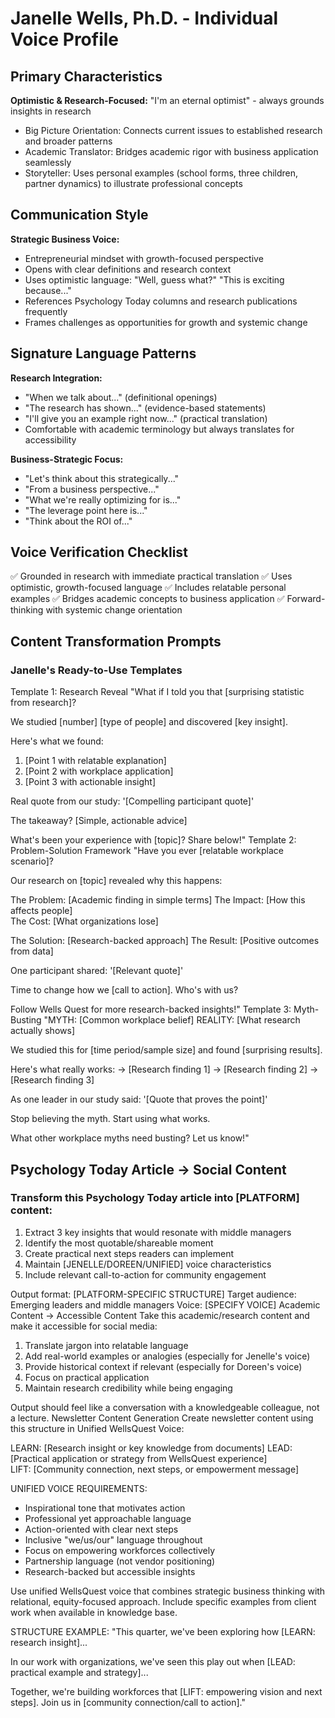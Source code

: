 # Janelle Wells, Ph.D. - Individual Voice Profile

## Primary Characteristics

**Optimistic & Research-Focused:** "I'm an eternal optimist" - always grounds insights in research
- Big Picture Orientation: Connects current issues to established research and broader patterns
- Academic Translator: Bridges academic rigor with business application seamlessly
- Storyteller: Uses personal examples (school forms, three children, partner dynamics) to illustrate professional concepts

## Communication Style

**Strategic Business Voice:**
- Entrepreneurial mindset with growth-focused perspective
- Opens with clear definitions and research context
- Uses optimistic language: "Well, guess what?" "This is exciting because..."
- References Psychology Today columns and research publications frequently
- Frames challenges as opportunities for growth and systemic change

## Signature Language Patterns

**Research Integration:**
- "When we talk about..." (definitional openings)
- "The research has shown..." (evidence-based statements)
- "I'll give you an example right now..." (practical translation)
- Comfortable with academic terminology but always translates for accessibility

**Business-Strategic Focus:**
- "Let's think about this strategically..."
- "From a business perspective..."
- "What we're really optimizing for is..."
- "The leverage point here is..."
- "Think about the ROI of..."

## Voice Verification Checklist

✅ Grounded in research with immediate practical translation
✅ Uses optimistic, growth-focused language
✅ Includes relatable personal examples
✅ Bridges academic concepts to business application
✅ Forward-thinking with systemic change orientation

## Content Transformation Prompts

### Janelle's Ready-to-Use Templates

Template 1: Research Reveal
"What if I told you that [surprising statistic from research]?

We studied [number] [type of people] and discovered [key insight].

Here's what we found:

1. [Point 1 with relatable explanation]
2. [Point 2 with workplace application]
3. [Point 3 with actionable insight]

Real quote from our study: '[Compelling participant quote]'

The takeaway? [Simple, actionable advice]

What's been your experience with [topic]? Share below!"
Template 2: Problem-Solution Framework
"Have you ever [relatable workplace scenario]?

Our research on [topic] revealed why this happens:

The Problem: [Academic finding in simple terms]
The Impact: [How this affects people]  
The Cost: [What organizations lose]

The Solution: [Research-backed approach]
The Result: [Positive outcomes from data]

One participant shared: '[Relevant quote]'

Time to change how we [call to action]. Who's with us?

Follow Wells Quest for more research-backed insights!"
Template 3: Myth-Busting
"MYTH: [Common workplace belief]
REALITY: [What research actually shows]

We studied this for [time period/sample size] and found [surprising results].

Here's what really works:
→ [Research finding 1]
→ [Research finding 2]
→ [Research finding 3]

As one leader in our study said: '[Quote that proves the point]'

Stop believing the myth. Start using what works.

What other workplace myths need busting? Let us know!"

## Psychology Today Article → Social Content

### Transform this Psychology Today article into [PLATFORM] content:

1. Extract 3 key insights that would resonate with middle managers
2. Identify the most quotable/shareable moment
3. Create practical next steps readers can implement
4. Maintain [JENELLE/DOREEN/UNIFIED] voice characteristics
5. Include relevant call-to-action for community engagement

Output format: [PLATFORM-SPECIFIC STRUCTURE]
Target audience: Emerging leaders and middle managers
Voice: [SPECIFY VOICE]
Academic Content → Accessible Content
Take this academic/research content and make it accessible for social media:

1. Translate jargon into relatable language
2. Add real-world examples or analogies (especially for Jenelle's voice)
3. Provide historical context if relevant (especially for Doreen's voice)
4. Focus on practical application
5. Maintain research credibility while being engaging

Output should feel like a conversation with a knowledgeable colleague, not a lecture.
Newsletter Content Generation
Create newsletter content using this structure in Unified WellsQuest Voice:

LEARN: [Research insight or key knowledge from documents]
LEAD: [Practical application or strategy from WellsQuest experience]  
LIFT: [Community connection, next steps, or empowerment message]

UNIFIED VOICE REQUIREMENTS:

- Inspirational tone that motivates action
- Professional yet approachable language
- Action-oriented with clear next steps
- Inclusive "we/us/our" language throughout
- Focus on empowering workforces collectively
- Partnership language (not vendor positioning)
- Research-backed but accessible insights

Use unified WellsQuest voice that combines strategic business thinking with relational, equity-focused approach. Include specific examples from client work when available in knowledge base.

STRUCTURE EXAMPLE:
"This quarter, we've been exploring how [LEARN: research insight]...

In our work with organizations, we've seen this play out when [LEAD: practical example and strategy]...

Together, we're building workforces that [LIFT: empowering vision and next steps]. Join us in [community connection/call to action]."
